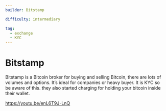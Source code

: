 ```yaml
---
builder: Bitstamp

difficulty: intermediary

tag:
  - exchange
  - KYC
---
```


# Bitstamp

Bitstamp is a Bitcoin broker for buying and selling Bitcoin, there are lots of volumes and options. It’s ideal for companies or heavy buyer. It is KYC so be aware of this. they also started charging for holding your bitcoin inside their wallet.

https://youtu.be/enL6T9J-LnQ
